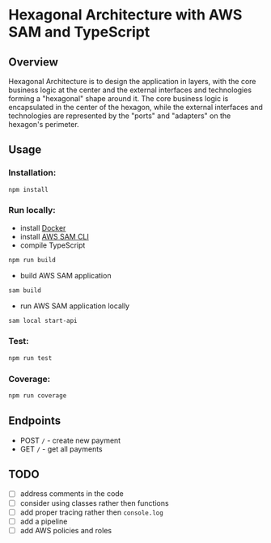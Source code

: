 # Hexagonal Architecture with AWS SAM and TypeScript

## Overview

Hexagonal Architecture is to design the application in layers, with the core business logic at the center and the external interfaces and technologies forming a "hexagonal" shape around it. The core business logic is encapsulated in the center of the hexagon, while the external interfaces and technologies are represented by the "ports" and "adapters" on the hexagon's perimeter.

## Usage

### Installation:

```bash
npm install
```

### Run locally:

- install [Docker](https://docs.docker.com/desktop/install/mac-install/)
- install [AWS SAM CLI](https://docs.aws.amazon.com/serverless-application-model/latest/developerguide/install-sam-cli.html)
- compile TypeScript

```bash
npm run build
```

- build AWS SAM application

```bash
sam build
```

- run AWS SAM application locally

```bash
sam local start-api
```

### Test:

```bash
npm run test
```

### Coverage:

```bash
npm run coverage
```

## Endpoints

- POST `/` - create new payment
- GET `/` - get all payments

## TODO

- [ ] address comments in the code
- [ ] consider using classes rather then functions
- [ ] add proper tracing rather then `console.log`
- [ ] add a pipeline
- [ ] add AWS policies and roles
